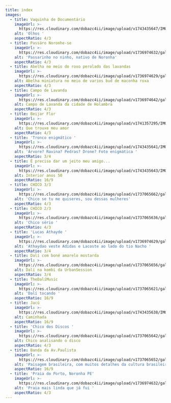 ```yaml
---
title: index
images:
  - title: Vaquinha de Documentário
    imageUrl: >-
      https://res.cloudinary.com/dobazc4ii/image/upload/v1743435647/IMG_3204_iog2ne.jpg
    alt: 'Olhos '
    aspectRatio: 4/3
  - title: Passáro Noronhe-se
    imageUrl: >-
      https://res.cloudinary.com/dobazc4ii/image/upload/v1736974632/galeria/es3catepaaws13mbadpi.jpg
    alt: 'Passarinho no ninho, nativo de Noronha'
    aspectRatio: 4/3
  - title: Abelha no meio do roxo perolado das lavandas
    imageUrl: >-
      https://res.cloudinary.com/dobazc4ii/image/upload/v1736974629/galeria/uwysvbt1nxzpb2hw8q38.jpg
    alt: Abelha miniatura no meio de varios bud de maconha roxa
    aspectRatio: 4/3
  - title: Campo de Lavanda
    imageUrl: >-
      https://res.cloudinary.com/dobazc4ii/image/upload/v1736974642/galeria/j4sbmwmct4xyvbpzthss.jpg
    alt: Campo de Lavanda da cidade de Holambra
    aspectRatio: 4/3
  - title: Beijar Flor
    imageUrl: >-
      https://res.cloudinary.com/dobazc4ii/image/upload/v1741357295/IMG_2891_kmnguc.jpg
    alt: Que trouxe meu amor
    aspectRatio: 4/3
  - title: 'Tronco enigmático '
    imageUrl: >-
      https://res.cloudinary.com/dobazc4ii/image/upload/v1743435641/IMG_3119_tbyutk.jpg
    alt: 'Árvore? Ravina? Pedras? Drone? Foto enigmática '
    aspectRatio: 3/4
  - title: É preciso dar um jeito meu amigo...
    imageUrl: >-
      https://res.cloudinary.com/dobazc4ii/image/upload/v1743435643/IMG_3143_rvs7q2.jpg
    alt: Interior anos 50
    aspectRatio: 16/9
  - title: CHICO 3/3
    imageUrl: >-
      https://res.cloudinary.com/dobazc4ii/image/upload/v1737065662/galeria/IMG_2738-2_gfrxod.jpg
    alt: 'Chico se tu me quiseres, sou dessas mulheres'
    aspectRatio: 4/3
  - title: CHICO 2/3
    imageUrl: >-
      https://res.cloudinary.com/dobazc4ii/image/upload/v1737065636/galeria/IMG_2743_oyhtjx.jpg
    alt: 'Chico sério '
    aspectRatio: 4/3
  - title: 'Lucas Athayde '
    imageUrl: >-
      https://res.cloudinary.com/dobazc4ii/image/upload/v1736974629/galeria/fzsvmzt3qc6me5jjd39x.jpg
    alt: 'Athaydao veste Adidas e Lacoste ao lado do tio Nacho '
    aspectRatio: 3/4
  - title: Dalí com boné amarelo mostarda
    imageUrl: >-
      https://res.cloudinary.com/dobazc4ii/image/upload/v1737065656/galeria/IMG_2681_u5ao5x.jpg
    alt: Dalí na kombi da UrbanSession
    aspectRatio: 3/4
  - title: TheDalíMusic
    imageUrl: >-
      https://res.cloudinary.com/dobazc4ii/image/upload/v1737065621/galeria/IMG_2675_zccpto.jpg
    alt: 'Dalí tocando '
    aspectRatio: 16/9
  - title: Jacú
    imageUrl: >-
      https://res.cloudinary.com/dobazc4ii/image/upload/v1743435638/IMG_3095_axftvk.jpg
    alt: Caminhada
    aspectRatio: 16/9
  - title: 'Chico dos Discos '
    imageUrl: >-
      https://res.cloudinary.com/dobazc4ii/image/upload/v1737065642/galeria/IMG_2746-2_mt0jzx.jpg
    alt: Chico analisando o disco
    aspectRatio: 4/3
  - title: Banda da Av.Paulista
    imageUrl: >-
      https://res.cloudinary.com/dobazc4ii/image/upload/v1737065652/galeria/IMG_2754-2_hi8ipt.jpg
    alt: 'Paisagem brasileira, com muitos detalhes da cultura brasileiros.'
    aspectRatio: 16/9
  - title: 'Praia do Porto, Noronha PE'
    imageUrl: >-
      https://res.cloudinary.com/dobazc4ii/image/upload/v1736974632/galeria/d6dt6ytsucoxyofms6fb.jpg
    alt: 'Praia mais linda que já fui '
    aspectRatio: 4/3
---
```


